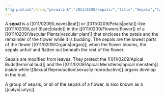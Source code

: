 ```yaml
---
{"dg-publish":true,"permalink":"/011/0209/sepals/","title":"Sepals","tags":["BIOL412","BIOL320"],"created":"2024-10-03T23:10:50.000-07:00","updated":"2025-02-07T10:34:00.235-08:00"}
---
```


A **sepal** is a [[011/0209/Leaves\|leaf]] or [[011/0209/Petals\|petal]]-like [[011/0209/Leaf Blade\|blade]] in the [[011/0209/Flowers\|flower]] of a [[011/0209/Vascular Plants\|vascular plant]] that encloses the petals and the remainder of the flower while it is budding. The sepals are the lowest parts of the flower [[011/0209/Organs\|organ]]; when the flower blooms, the sepals unfurl and flatten out beneath the rest of the flower.

Sepals are modified from leaves. They protect the [[011/0209/Apical Buds\|terminal bud]] and the [[011/0209/Apical Meristems\|apical meristem]] inside while [[Sexual Reproduction\|sexually reproductive]] organs develop in the bud.

A group of sepals, or all of the sepals of a flower, is also known as a [[calyx\|calyx]].